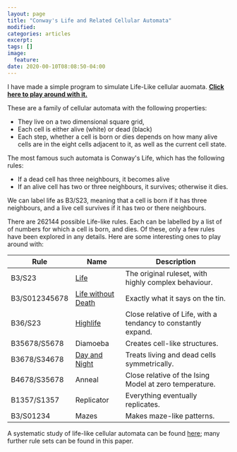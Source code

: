 ```yaml
---
layout: page
title: "Conway's Life and Related Cellular Automata"
modified:
categories: articles
excerpt:
tags: []
image:
  feature:
date: 2020-00-10T08:08:50-04:00
---
```


I have made a simple program to simulate Life-Like cellular auomata. [**Click here to play around with it.**](/scripts/CA/Life.html) 


These are a family of cellular automata with the following properties:

* They live on a two dimensional square grid,
* Each cell is either alive (white) or dead (black)
* Each step, whether a cell is born or dies depends on how many alive cells are in the eight cells adjacent to it, as well as the current cell state.

The most famous such automata is Conway's Life, which has the following rules:

* If a dead cell has three neighbours, it becomes alive
* If an alive cell has two or three neighbours, it survives; otherwise it dies.

We can label life as B3/S23, meaning that a cell is born if it has three neighbours, and a live cell survives if it has two or there neighbours.

There are 262144 possible Life-like rules. Each can be labelled by a list of of numbers for which a cell is born, and dies. Of these, only a few rules have been explored in any details. Here are some interesting ones to play around with:

| Rule | Name | Description  |
|---|---|---|
| B3/S23 | [Life](https://en.wikipedia.org/wiki/Conway%27s_Game_of_Life) | The original ruleset, with highly complex behaviour.|
| B3/S012345678 | [Life without Death](https://en.wikipedia.org/wiki/Life_without_Death) | Exactly what it says on the tin.|
| B36/S23 | [Highlife](https://en.wikipedia.org/wiki/Highlife_(cellular_automaton)) | Close relative of Life, with a tendancy to constantly expand.|
| B35678/S5678 | Diamoeba | Creates cell-like structures. |
| B3678/S34678 | [Day and Night](https://en.wikipedia.org/wiki/Day_and_Night_(cellular_automaton)) | Treats living and dead cells symmetrically.  |
| B4678/S35678 | Anneal | Close relative of the Ising Model at zero temperature. |
| B1357/S1357 | Replicator | Everything eventually replicates. |
| B3/S01234 | Mazes | Makes maze-like patterns. |

A systematic study of life-like cellular automata can be found [here](https://arxiv.org/pdf/0911.2890.pdf); many further rule sets can be found in this paper.